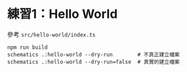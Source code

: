 # 練習1：Hello World

參考 `src/hello-world/index.ts`

```shell
npm run build
schematics .:hello-world --dry-run        # 不真正建立檔案
schematics .:hello-world --dry-run=false  # 真實的建立檔案
```
